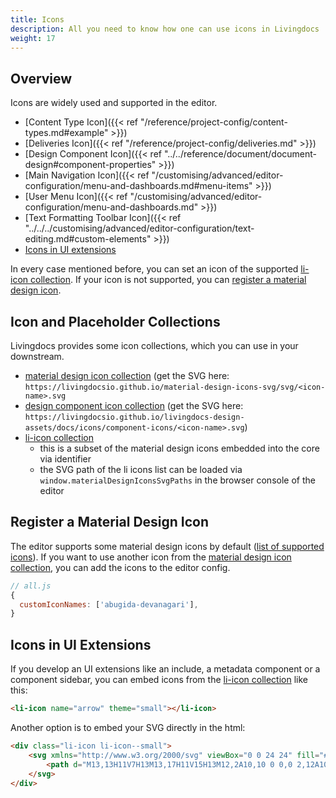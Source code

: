 ```yaml
---
title: Icons
description: All you need to know how one can use icons in Livingdocs
weight: 17
---
```


## Overview

Icons are widely used and supported in the editor.

- [Content Type Icon]({{< ref "/reference/project-config/content-types.md#example" >}})
- [Deliveries Icon]({{< ref "/reference/project-config/deliveries.md" >}})
- [Design Component Icon]({{< ref "../../reference/document/document-design#component-properties" >}})
- [Main Navigation Icon]({{< ref "/customising/advanced/editor-configuration/menu-and-dashboards.md#menu-items" >}})
- [User Menu Icon]({{< ref "/customising/advanced/editor-configuration/menu-and-dashboards.md" >}})
- [Text Formatting Toolbar Icon]({{< ref "../../../customising/advanced/editor-configuration/text-editing.md#custom-elements" >}})
- [Icons in UI extensions](#icons-in-ui-extensions)

In every case mentioned before, you can set an icon of the supported [li-icon collection](https://github.com/livingdocsIO/livingdocs-editor/blob/master/server/li_icon.paths.txt). If your icon is not supported, you can [register a material design icon](#register-a-material-design-icon).


## Icon and Placeholder Collections

Livingdocs provides some icon collections, which you can use in your downstream.

- [material design icon collection](http://livingdocsio.github.io/material-design-icons-svg) (get the SVG here: `https://livingdocsio.github.io/material-design-icons-svg/svg/<icon-name>.svg`
- [design component icon collection](https://github.com/livingdocsIO/livingdocs-design-assets/tree/gh-pages/docs/icons/component-icons) (get the SVG here: `https://livingdocsio.github.io/livingdocs-design-assets/docs/icons/component-icons/<icon-name>.svg`)
- [li-icon collection](https://github.com/livingdocsIO/livingdocs-editor/blob/master/server/li_icon.paths.txt)
  - this is a subset of the material design icons embedded into the core via identifier
  - the SVG path of the li icons list can be loaded via `window.materialDesignIconsSvgPaths` in the browser console of the editor

## Register a Material Design Icon

The editor supports some material design icons by default ([list of supported icons](https://github.com/livingdocsIO/livingdocs-editor/blob/master/server/li_icon.paths.txt)). If you want to use another icon from the [material design icon collection](http://livingdocsio.github.io/material-design-icons-svg), you can add the icons to the editor config.

```js
// all.js
{
  customIconNames: ['abugida-devanagari'],
}
```

## Icons in UI Extensions

If you develop an UI extensions like an include, a metadata component or a component sidebar, you can embed icons from the [li-icon collection](https://github.com/livingdocsIO/livingdocs-editor/blob/master/server/li_icon.paths.txt) like this:

```html
<li-icon name="arrow" theme="small"></li-icon>
```

Another option is to embed your SVG directly in the html:

```html
<div class="li-icon li-icon--small">
	<svg xmlns="http://www.w3.org/2000/svg" viewBox="0 0 24 24" fill="#6e6e6e">
		<path d="M13,13H11V7H13M13,17H11V15H13M12,2A10,10 0 0,0 2,12A10,10 0 0,0 12,22A10,10 0 0,0 22,12A10,10 0 0,0 12,2Z"/>
	</svg>
</div>
```
